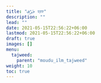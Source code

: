 ```yaml
---
title: "حَرْف‎ হরফ"
description: ""
lead: ""
date: 2021-05-15T22:56:22+06:00
lastmod: 2021-05-15T22:56:22+06:00
draft: true
images: []
menu: 
  tajweed:
    parent: "moudu_ilm_tajweed"
weight: 10
toc: true
---
```



